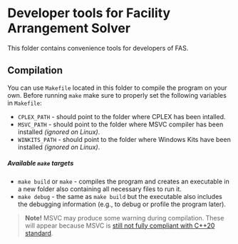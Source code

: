 # Developer tools for Facility Arrangement Solver

This folder contains convenience tools for developers of FAS.

## Compilation

You can use `Makefile` located in this folder to compile the program on your own. Before
running `make` make sure to properly set the following variables in `Makefile`:

* `CPLEX_PATH` - should point to the folder where CPLEX has been intalled.
* `MSVC_PATH` - should point to the folder where MSVC compiler has been installed
*(ignored on Linux)*.
* `WINKITS_PATH` - should point to the folder where Windows Kits have been installed
*(ignored on Linux)*.

##### Available `make` targets

* `make build` or `make` - compiles the program and creates an executable in a new folder
also containing all necessary files to run it.
* `make debug` - the same as `make build` but the executable also includes the debugging
information (e.g., to debug or profile the program later).

> **Note!** MSVC may produce some warning during compilation. These will appear because
MSVC is 
[still not fully compliant with C++20 standard](https://en.cppreference.com/w/cpp/compiler_support/20).
